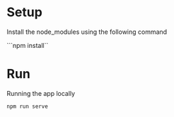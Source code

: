 # Setup

Install the node_modules using the following command

```npm install``

# Run

Running the app locally

```npm run serve```

